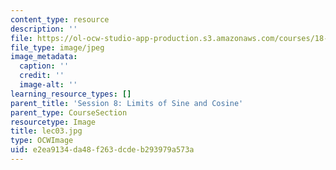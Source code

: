 ```yaml
---
content_type: resource
description: ''
file: https://ol-ocw-studio-app-production.s3.amazonaws.com/courses/18-01sc-single-variable-calculus-fall-2010/e2ea9134da48f263dcdeb293979a573a_lec03.jpg
file_type: image/jpeg
image_metadata:
  caption: ''
  credit: ''
  image-alt: ''
learning_resource_types: []
parent_title: 'Session 8: Limits of Sine and Cosine'
parent_type: CourseSection
resourcetype: Image
title: lec03.jpg
type: OCWImage
uid: e2ea9134-da48-f263-dcde-b293979a573a
---
```

